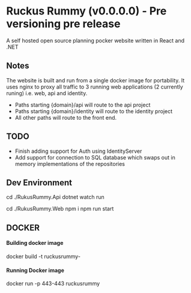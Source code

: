 # Ruckus Rummy (v0.0.0.0) - Pre versioning pre release

A self hosted open source planning pocker website written in React and .NET

## Notes

The website is built and run from a single docker image for portability. It uses nginx to proxy all traffic to 3 running web applications (2 currently runing) i.e. web, api and identity. 

- Paths starting {domain}/api will route to the api project
- Paths starting {domain}/identity will route to the identity project
- All other paths will route to the front end.

## TODO

- Finish adding support for Auth using IdentityServer
- Add support for connection to SQL database which swaps out in memory implementations of the repositories

## Dev Environment

cd ./RukusRummy.Api
dotnet watch run

cd ./RukusRummy.Web
npm i
npm run start


## DOCKER

#### Building docker image

docker build -t ruckusrummy-

#### Running Docker image

docker run -p 443-443 ruckusrummy